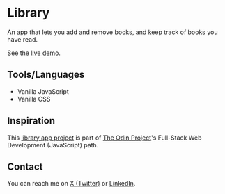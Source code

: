 # Library

An app that lets you add and remove books, and keep track of books you have read.

See the [live demo](https://nzubeifechukwu-library.netlify.app/).

## Tools/Languages

- Vanilla JavaScript
- Vanilla CSS

## Inspiration

This [library app project](https://www.theodinproject.com/lessons/node-path-javascript-library) is part of [The Odin Project](https://www.theodinproject.com/)'s Full-Stack Web Development (JavaScript) path.

## Contact

You can reach me on [X (Twitter)](https://x.com/NzubeIfechukwu) or [LinkedIn](https://linkedin.com/in/nzubeifechukwu).
